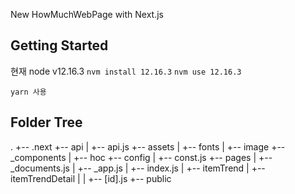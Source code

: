New HowMuchWebPage with Next.js

## Getting Started

현재 node v12.16.3
`nvm install 12.16.3`
`nvm use 12.16.3`

`yarn 사용`


## Folder Tree

.
+-- .next
+-- api
|   +-- api.js
+-- assets
|   +-- fonts
|   +-- image
+-- _components
|   +-- hoc
+-- config
|   +-- const.js
+-- pages
|   +-- _documents.js
|   +-- _app.js
|   +-- index.js
|   +-- itemTrend
|   +-- itemTrendDetail
|   |   +-- [id].js
+-- public
